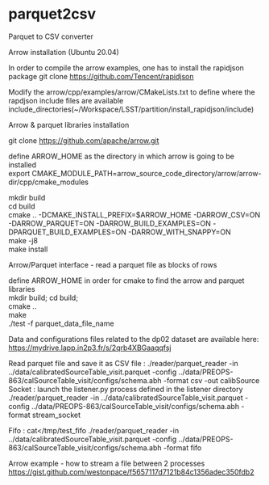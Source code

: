 # parquet2csv
Parquet to CSV converter

Arrow installation (Ubuntu 20.04)

In order to compile the arrow examples, one has to install the rapidjson package
git clone https://github.com/Tencent/rapidjson

Modify the arrow/cpp/examples/arrow/CMakeLists.txt to define where the rapdjson include files are available
include_directories(~/Workspace/LSST/partition/install_rapidjson/include)

Arrow & parquet libraries installation

git clone https://github.com/apache/arrow.git

define ARROW_HOME as the directory in which arrow is going to be installed<br>
export CMAKE_MODULE_PATH=arrow_source_code_directory/arrow/arrow-dir/cpp/cmake_modules

mkdir build<br>
cd build<br>
cmake .. -DCMAKE_INSTALL_PREFIX=$ARROW_HOME -DARROW_CSV=ON -DARROW_PARQUET=ON -DARROW_BUILD_EXAMPLES=ON -DPARQUET_BUILD_EXAMPLES=ON -DARROW_WITH_SNAPPY=ON<br>
make -j8<br>
make install<br>


Arrow/Parquet interface - read a parquet file as blocks of rows 

define ARROW_HOME in order for cmake to find the arrow and parquet libraries<br> 
mkdir build; cd build;<br>
cmake ..<br>
make<br>
./test -f parquet_data_file_name<br>

Data and configurations files related to the dp02 dataset are available here: 
https://mydrive.lapp.in2p3.fr/s/2qrb4XBGaaqqfsj

Read parquet file and save it as CSV file :
./reader/parquet_reader -in ../data/calibratedSourceTable_visit.parquet -config ../data/PREOPS-863/calSourceTable_visit/configs/schema.abh -format csv -out calibSource
<br>
Socket :
launch the listener.py process defined in the listener directory
./reader/parquet_reader  -in ../data/calibratedSourceTable_visit.parquet -config ../data/PREOPS-863/calSourceTable_visit/configs/schema.abh -format stream_socket
<br>

Fifo :
cat</tmp/test_fifo
./reader/parquet_reader  -in ../data/calibratedSourceTable_visit.parquet -config ../data/PREOPS-863/calSourceTable_visit/configs/schema.abh -format fifo





Arrow example - how to stream a file between 2 processes
https://gist.github.com/westonpace/f5657117d7121b84c1356adec350fdb2
